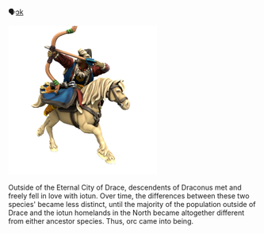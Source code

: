 🗣[ɔk]()

![](../../_assets/species/orc.png)

Outside of the Eternal City of Drace, descendents of Draconus met and freely fell in love with iotun. Over time, the differences between these two species' became less distinct, until the majority of the population outside of Drace and the iotun homelands in the North became altogether different from either ancestor species. Thus, orc came into being.